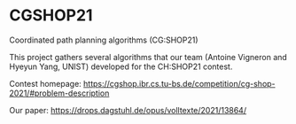 # CGSHOP21
Coordinated path planning algorithms (CG:SHOP21)

This project gathers several algorithms that our team (Antoine Vigneron and Hyeyun Yang, UNIST) developed for the CH:SHOP21 contest. 

Contest homepage:
https://cgshop.ibr.cs.tu-bs.de/competition/cg-shop-2021/#problem-description

Our paper:
https://drops.dagstuhl.de/opus/volltexte/2021/13864/
